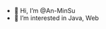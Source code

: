 - 👋 Hi, I’m @An-MinSu
- 👀 I’m interested in Java, Web

<!---
An-MinSu/An-MinSu is a ✨ special ✨ repository because its `README.md` (this file) appears on your GitHub profile.
You can click the Preview link to take a look at your changes.
--->
